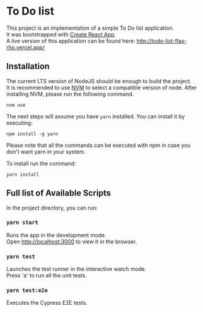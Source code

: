 # To Do list

This project is an implementation of a simple To Do list application.  
It was bootstrapped with [Create React App](https://github.com/facebook/create-react-app).  
A live version of this application can be found here: http://todo-list-flax-rho.vercel.app/  

## Installation

The current LTS version of NodeJS should be enough to build the project.  
It is recommended to use [NVM](https://github.com/nvm-sh/nvm) to select a compatible version of node.
After installing NVM, please run the following command.  

```nvm use```

The next steps will assume you have `yarn` installed. You can install it by executing:  

```npm install -g yarn```  

Please note that all the commands can be executed with npm in case you don't want yarn in your system.

To install run the command:  

```yarn install```

## Full list of Available Scripts

In the project directory, you can run:

### `yarn start`

Runs the app in the development mode.\
Open [http://localhost:3000](http://localhost:3000) to view it in the browser.

### `yarn test`

Launches the test runner in the interactive watch mode.\
Press 'a' to run all the unit tests.

### `yarn test:e2e`

Executes the Cypress E2E tests.
